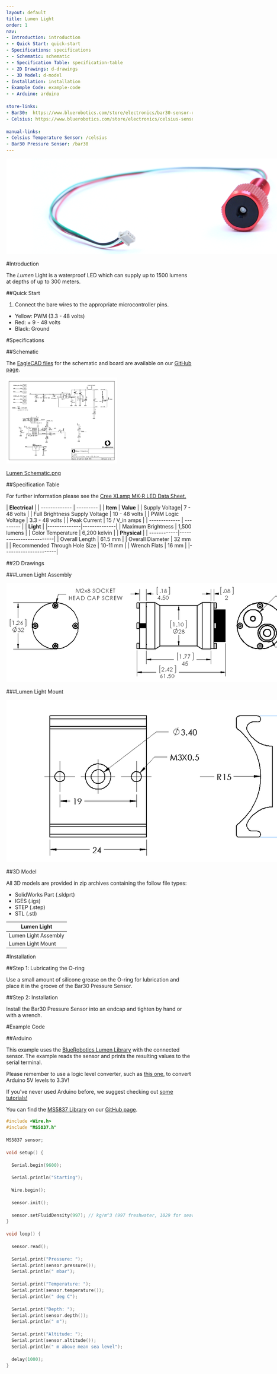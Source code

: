 ```yaml
---
layout: default
title: Lumen Light
order: 1
nav:
- Introduction: introduction
- - Quick Start: quick-start
- Specifications: specifications
- - Schematic: schematic
- - Specification Table: specification-table
- - 2D Drawings: d-drawings
- - 3D Model: d-model
- Installation: installation
- Example Code: example-code
- - Arduino: arduino

store-links:
- Bar30:  https://www.bluerobotics.com/store/electronics/bar30-sensor-r1/
- Celsius: https://www.bluerobotics.com/store/electronics/celsius-sensor-r1/

manual-links:
- Celsius Temperature Sensor: /celsius
- Bar30 Pressure Sensor: /bar30
---
```


<img src="/bar30/cad/pressure-sensor-4.png" class="img-responsive" style="max-width:900px"  />

#Introduction

The _Lumen_ Light is a waterproof LED which can supply up to 1500 lumens at depths of up to 300 meters. 

##Quick Start

1. Connect the bare wires to the appropriate microcontroller pins.
  - Yellow: PWM (3.3 - 48 volts)
  - Red: + 9 - 48 volts
  - Black: Ground

#Specifications

##Schematic

The [EagleCAD files](https://github.com/bluerobotics/lumen) for the schematic and board are available on our [GitHub page](https://github.com/bluerobotics).

[<img src="/lumen/cad/lumen-schematic.png" class="img-responsive" style="max-width:300px" />](/lumen/cad/lumen-schematic.png)

[Lumen Schematic.png](/lumen/cad/lumen-schematic.png)

##Specification Table

For further information please see the [Cree XLamp MK-R LED Data Sheet.](http://www.cree.com/~/media/Files/Cree/LED%20Components%20and%20Modules/XLamp/Data%20and%20Binning/XLampMKR.pdf)

|      **Electrical**       |
| ------------- | --------- |
| **Item** | **Value** |
| Supply Voltage| 7 - 48 volts |
| Full Brightness Supply Voltage | 10 - 48 volts |
| PWM Logic Voltage  | 3.3 - 48 volts |
| Peak Current   | 15 / V_in amps  |
| ------------- | --------- |
|   **Light**    |
|--------------|--------------|
| Maximum Brightness | 1,500 lumens |
| Color Temperature | 6,200 kelvin | 
|  **Physical**  |
| ------------|-------------------------|
| Overall Length | 61.5 mm |
| Overall Diameter   | 32 mm |
| Recommended Through Hole Size | 10-11 mm |
| Wrench Flats | 16 mm |
|----------------------|


##2D Drawings

###Lumen Light Assembly

<img src="/lumen/cad/lumen-light-R1.PNG" class="img-responsive" style="max-width:900px" />

###Lumen Light Mount

<img src="/lumen/cad/lumen-mount.PNG" class="img-responsive" style="max-width:900px" />

##3D Model

All 3D models are provided in zip archives containing the follow file types:

- SolidWorks Part (.sldprt)
- IGES (.igs) 
- STEP (.step)
- STL (.stl)

|		**Lumen Light**																						|
| --------------------------------------------------------------------------------------------- |
| Lumen Light Assembly      | [LUMEN-LIGHT-ASSEMBLY-R1.zip](cad/LUMEN-LIGHT-ASSEMBLY-R1.zip)                                 |
| Lumen Light Mount 	    | [LUMEN-M-MOUNT.zip](cad/LUMEN-M-MOUNT-X1.zip) |  |

#Installation

##Step 1: Lubricating the O-ring

Use a small amount of silicone grease on the O-ring for lubrication and place it in the groove of the Bar30 Pressure Sensor. 

##Step 2: Installation

Install the Bar30 Pressure Sensor into an endcap and tighten by hand or with a wrench.

#Example Code

##Arduino

This example uses the [BlueRobotics Lumen Library](https://github.com/bluerobotics/BlueRobotics_MS5837_Library) with the connected sensor. The example reads the sensor and prints the resulting values to the serial terminal.

Please remember to use a logic level converter, such as [this one](https://www.sparkfun.com/products/12009), to convert Arduino 5V levels to 3.3V!

If you've never used Arduino before, we suggest checking out [some tutorials!](https://www.arduino.cc/en/Tutorial/HomePage)

You can find the [MS5837 Library](https://github.com/bluerobotics/BlueRobotics_MS5837_Library) on our [GitHub page](https://github.com/bluerobotics).

~~~~~~~~~~ cpp
#include <Wire.h>
#include "MS5837.h"

MS5837 sensor;

void setup() {
  
  Serial.begin(9600);
  
  Serial.println("Starting");
  
  Wire.begin();

  sensor.init();
  
  sensor.setFluidDensity(997); // kg/m^3 (997 freshwater, 1029 for seawater)
}

void loop() {

  sensor.read();

  Serial.print("Pressure: "); 
  Serial.print(sensor.pressure()); 
  Serial.println(" mbar");
  
  Serial.print("Temperature: "); 
  Serial.print(sensor.temperature()); 
  Serial.println(" deg C");
  
  Serial.print("Depth: "); 
  Serial.print(sensor.depth()); 
  Serial.println(" m");
  
  Serial.print("Altitude: "); 
  Serial.print(sensor.altitude()); 
  Serial.println(" m above mean sea level");

  delay(1000);
}
~~~~~~~~~~~~~~~~

